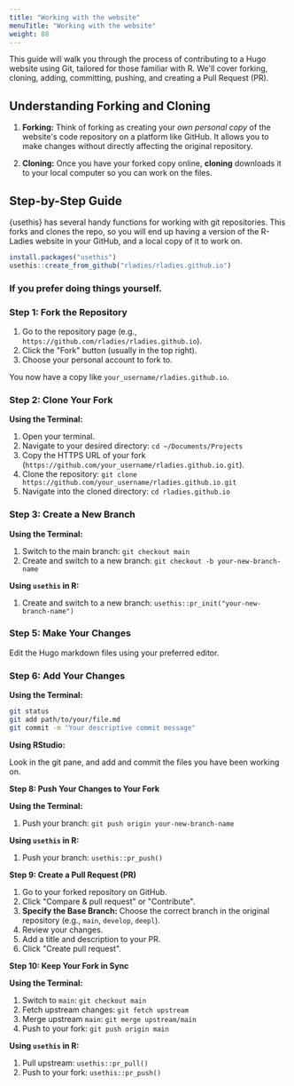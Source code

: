```yaml
---
title: "Working with the website"
menuTitle: "Working with the website"
weight: 88
---
```


This guide will walk you through the process of contributing to a Hugo website using Git, tailored for those familiar with R.
We'll cover forking, cloning, adding, committing, pushing, and creating a Pull Request (PR).

## Understanding Forking and Cloning

1.  **Forking:** Think of forking as creating your _own personal copy_ of the website's code repository on a platform like GitHub. It allows you to make changes without directly affecting the original repository.

2.  **Cloning:** Once you have your forked copy online, **cloning** downloads it to your local computer so you can work on the files.

## Step-by-Step Guide

{usethis} has several handy functions for working with git repositories.
This forks and clones the repo, so you will end up having a version of the R-Ladies website in your GitHub, and a local copy of it to work on.

```r
install.packages("usethis")
usethis::create_from_github("rladies/rladies.github.io")
```

### If you prefer doing things yourself.

### Step 1: Fork the Repository

1.  Go to the repository page (e.g., `https://github.com/rladies/rladies.github.io`).
2.  Click the "Fork" button (usually in the top right).
3.  Choose your personal account to fork to.

You now have a copy like `your_username/rladies.github.io`.

### Step 2: Clone Your Fork

**Using the Terminal:**

1.  Open your terminal.
2.  Navigate to your desired directory: `cd ~/Documents/Projects`
3.  Copy the HTTPS URL of your fork (`https://github.com/your_username/rladies.github.io.git`).
4.  Clone the repository: `git clone https://github.com/your_username/rladies.github.io.git`
5.  Navigate into the cloned directory: `cd rladies.github.io`

### Step 3: Create a New Branch

**Using the Terminal:**

1.  Switch to the main branch: `git checkout main`
2.  Create and switch to a new branch: `git checkout -b your-new-branch-name`

**Using `usethis` in R:**

1.  Create and switch to a new branch: `usethis::pr_init("your-new-branch-name")`

### Step 5: Make Your Changes

Edit the Hugo markdown files using your preferred editor.

### Step 6: Add Your Changes

**Using the Terminal:**

```sh
git status
git add path/to/your/file.md
git commit -m "Your descriptive commit message"
```

**Using RStudio:**

Look in the git pane, and add and commit the files you have been working on.

**Step 8: Push Your Changes to Your Fork**

**Using the Terminal:**

1.  Push your branch: `git push origin your-new-branch-name`

**Using `usethis` in R:**

1.  Push your branch: `usethis::pr_push()`

**Step 9: Create a Pull Request (PR)**

1.  Go to your forked repository on GitHub.
2.  Click "Compare & pull request" or "Contribute".
3.  **Specify the Base Branch:** Choose the correct branch in the original repository (e.g., `main`, `develop`, `deepl`).
4.  Review your changes.
5.  Add a title and description to your PR.
6.  Click "Create pull request".

**Step 10: Keep Your Fork in Sync**

**Using the Terminal:**

1.  Switch to `main`: `git checkout main`
2.  Fetch upstream changes: `git fetch upstream`
3.  Merge upstream `main`: `git merge upstream/main`
4.  Push to your fork: `git push origin main`

**Using `usethis` in R:**

1.  Pull upstream: `usethis::pr_pull()`
2.  Push to your fork: `usethis::pr_push()`

